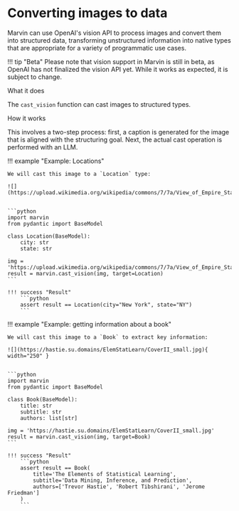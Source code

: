 # Converting images to data

Marvin can use OpenAI's vision API to process images and convert them into structured data, transforming unstructured information into native types that are appropriate for a variety of programmatic use cases.





!!! tip "Beta"
    Please note that vision support in Marvin is still in beta, as OpenAI has not finalized the vision API yet. While it works as expected, it is subject to change.

<div class="admonition abstract">
  <p class="admonition-title">What it does</p>
  <p>
    The <code>cast_vision</code> function can cast images to structured types.
  </p>
</div>


<div class="admonition info">
  <p class="admonition-title">How it works</p>
  <p>
    
  This involves a two-step process: first, a caption is generated for the image that is aligned with the structuring goal. Next, the actual cast operation is performed with an LLM.

  </p>
</div>




!!! example "Example: Locations"

    We will cast this image to a `Location` type:

    ![](https://upload.wikimedia.org/wikipedia/commons/7/7a/View_of_Empire_State_Building_from_Rockefeller_Center_New_York_City_dllu_%28cropped%29.jpg)

    
    ```python
    import marvin
    from pydantic import BaseModel

    class Location(BaseModel):
        city: str
        state: str
    
    img = 'https://upload.wikimedia.org/wikipedia/commons/7/7a/View_of_Empire_State_Building_from_Rockefeller_Center_New_York_City_dllu_%28cropped%29.jpg'
    result = marvin.cast_vision(img, target=Location)
    ```

    !!! success "Result"
        ```python
        assert result == Location(city="New York", state="NY")
        ```



!!! example "Example: getting information about a book"

    We will cast this image to a `Book` to extract key information:

    ![](https://hastie.su.domains/ElemStatLearn/CoverII_small.jpg){ width="250" }

    
    ```python
    import marvin
    from pydantic import BaseModel

    class Book(BaseModel):
        title: str
        subtitle: str
        authors: list[str]
    
    img = 'https://hastie.su.domains/ElemStatLearn/CoverII_small.jpg'
    result = marvin.cast_vision(img, target=Book)
    ```

    !!! success "Result"
        ```python
        assert result == Book(
            title='The Elements of Statistical Learning', 
            subtitle='Data Mining, Inference, and Prediction', 
            authors=['Trevor Hastie', 'Robert Tibshirani', 'Jerome Friedman']
        )
        ```    
